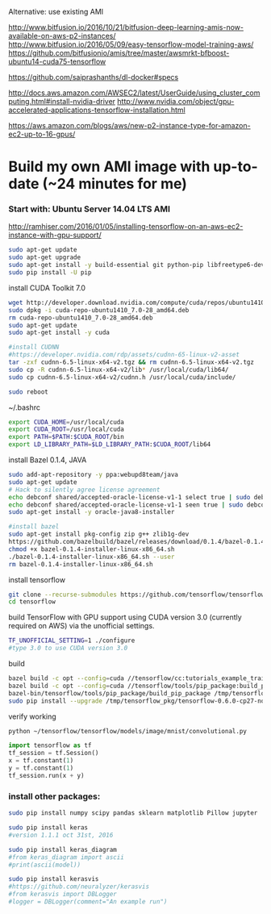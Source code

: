 Alternative:  use existing AMI

http://www.bitfusion.io/2016/10/21/bitfusion-deep-learning-amis-now-available-on-aws-p2-instances/  
http://www.bitfusion.io/2016/05/09/easy-tensorflow-model-training-aws/  
https://github.com/bitfusionio/amis/tree/master/awsmrkt-bfboost-ubuntu14-cuda75-tensorflow  




https://github.com/saiprashanths/dl-docker#specs

http://docs.aws.amazon.com/AWSEC2/latest/UserGuide/using_cluster_computing.html#install-nvidia-driver
http://www.nvidia.com/object/gpu-accelerated-applications-tensorflow-installation.html

https://aws.amazon.com/blogs/aws/new-p2-instance-type-for-amazon-ec2-up-to-16-gpus/




# Build my own AMI image with up-to-date (~24 minutes for me)

### Start with: Ubuntu Server 14.04 LTS AMI

http://ramhiser.com/2016/01/05/installing-tensorflow-on-an-aws-ec2-instance-with-gpu-support/

```bash
sudo apt-get update
sudo apt-get upgrade
sudo apt-get install -y build-essential git python-pip libfreetype6-dev libxft-dev libncurses-dev libopenblas-dev gfortran python-matplotlib libblas-dev liblapack-dev libatlas-base-dev python-dev python-pydot linux-headers-generic linux-image-extra-virtual unzip python-numpy swig python-pandas python-sklearn unzip wget pkg-config zip g++ zlib1g-dev
sudo pip install -U pip
```

install CUDA Toolkit 7.0
```bash
wget http://developer.download.nvidia.com/compute/cuda/repos/ubuntu1410/x86_64/cuda-repo-ubuntu1410_7.0-28_amd64.deb
sudo dpkg -i cuda-repo-ubuntu1410_7.0-28_amd64.deb
rm cuda-repo-ubuntu1410_7.0-28_amd64.deb
sudo apt-get update
sudo apt-get install -y cuda

#install CUDNN
#https://developer.nvidia.com/rdp/assets/cudnn-65-linux-v2-asset
tar -zxf cudnn-6.5-linux-x64-v2.tgz && rm cudnn-6.5-linux-x64-v2.tgz
sudo cp -R cudnn-6.5-linux-x64-v2/lib* /usr/local/cuda/lib64/
sudo cp cudnn-6.5-linux-x64-v2/cudnn.h /usr/local/cuda/include/

sudo reboot
```

~/.bashrc
```bash
export CUDA_HOME=/usr/local/cuda
export CUDA_ROOT=/usr/local/cuda
export PATH=$PATH:$CUDA_ROOT/bin
export LD_LIBRARY_PATH=$LD_LIBRARY_PATH:$CUDA_ROOT/lib64
```


install Bazel 0.1.4, JAVA
```bash
sudo add-apt-repository -y ppa:webupd8team/java
sudo apt-get update
# Hack to silently agree license agreement
echo debconf shared/accepted-oracle-license-v1-1 select true | sudo debconf-set-selections
echo debconf shared/accepted-oracle-license-v1-1 seen true | sudo debconf-set-selections
sudo apt-get install -y oracle-java8-installer

#install bazel
sudo apt-get install pkg-config zip g++ zlib1g-dev
https://github.com/bazelbuild/bazel/releases/download/0.1.4/bazel-0.1.4-installer-linux-x86_64.sh
chmod +x bazel-0.1.4-installer-linux-x86_64.sh
./bazel-0.1.4-installer-linux-x86_64.sh --user
rm bazel-0.1.4-installer-linux-x86_64.sh
```

install tensorflow
```bash
git clone --recurse-submodules https://github.com/tensorflow/tensorflow
cd tensorflow
```

build TensorFlow with GPU support using CUDA version 3.0 (currently required on AWS) via the unofficial settings.
```bash
TF_UNOFFICIAL_SETTING=1 ./configure
#type 3.0 to use CUDA version 3.0
```

build
```bash
bazel build -c opt --config=cuda //tensorflow/cc:tutorials_example_trainer
bazel build -c opt --config=cuda //tensorflow/tools/pip_package:build_pip_package
bazel-bin/tensorflow/tools/pip_package/build_pip_package /tmp/tensorflow_pkg
sudo pip install --upgrade /tmp/tensorflow_pkg/tensorflow-0.6.0-cp27-none-linux_x86_64.whl
```

verify working
```bash
python ~/tensorflow/tensorflow/models/image/mnist/convolutional.py
```

```python
import tensorflow as tf
tf_session = tf.Session()
x = tf.constant(1)
y = tf.constant(1)
tf_session.run(x + y)
```



### install other packages: 
```bash
sudo pip install numpy scipy pandas sklearn matplotlib Pillow jupyter

sudo pip install keras 
#version 1.1.1 oct 31st, 2016

sudo pip install keras_diagram
#from keras_diagram import ascii
#print(ascii(model))

sudo pip install kerasvis
#https://github.com/neuralyzer/kerasvis
#from kerasvis import DBLogger
#logger = DBLogger(comment="An example run")
```




